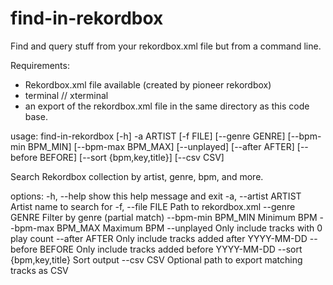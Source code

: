 # find-in-rekordbox
Find and query stuff from your rekordbox.xml file but from a command line. 

Requirements: 
- Rekordbox.xml file available (created by pioneer rekordbox)
- terminal // xterminal
- an export of the rekordbox.xml file in the same directory as this code base.

usage: find-in-rekordbox [-h] -a ARTIST [-f FILE] [--genre GENRE] [--bpm-min BPM_MIN] [--bpm-max BPM_MAX]
                         [--unplayed] [--after AFTER] [--before BEFORE] [--sort {bpm,key,title}] [--csv CSV]

Search Rekordbox collection by artist, genre, bpm, and more.

options:
  -h, --help            show this help message and exit
  -a, --artist ARTIST   Artist name to search for
  -f, --file FILE       Path to rekordbox.xml
  --genre GENRE         Filter by genre (partial match)
  --bpm-min BPM_MIN     Minimum BPM
  --bpm-max BPM_MAX     Maximum BPM
  --unplayed            Only include tracks with 0 play count
  --after AFTER         Only include tracks added after YYYY-MM-DD
  --before BEFORE       Only include tracks added before YYYY-MM-DD
  --sort {bpm,key,title}
                        Sort output
  --csv CSV             Optional path to export matching tracks as CSV
